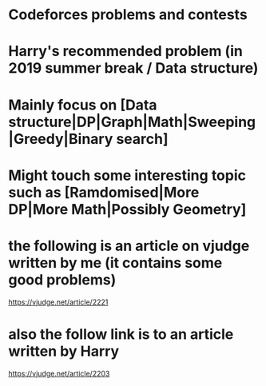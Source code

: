 # Codeforces problems and contests
# Harry's recommended problem (in 2019 summer break / Data structure)
# Mainly focus on [Data structure|DP|Graph|Math|Sweeping|Greedy|Binary search]
# Might touch some interesting topic such as [Ramdomised|More DP|More Math|Possibly Geometry]

# the following is an article on vjudge written by me (it contains some good problems)
https://vjudge.net/article/2221
# also the follow link is to an article written by Harry
https://vjudge.net/article/2203
